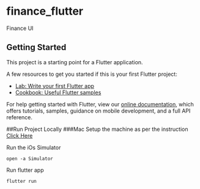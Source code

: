 # finance_flutter

Finance UI

## Getting Started

This project is a starting point for a Flutter application.

A few resources to get you started if this is your first Flutter project:

- [Lab: Write your first Flutter app](https://flutter.dev/docs/get-started/codelab)
- [Cookbook: Useful Flutter samples](https://flutter.dev/docs/cookbook)

For help getting started with Flutter, view our
[online documentation](https://flutter.dev/docs), which offers tutorials,
samples, guidance on mobile development, and a full API reference.


##Run Project Locally
###Mac
Setup the machine as per the instruction [Click Here](https://flutter.dev/docs/get-started/install/macos) 

Run the iOs Simulator

``open -a Simulator``

Run flutter app 

``flutter run``